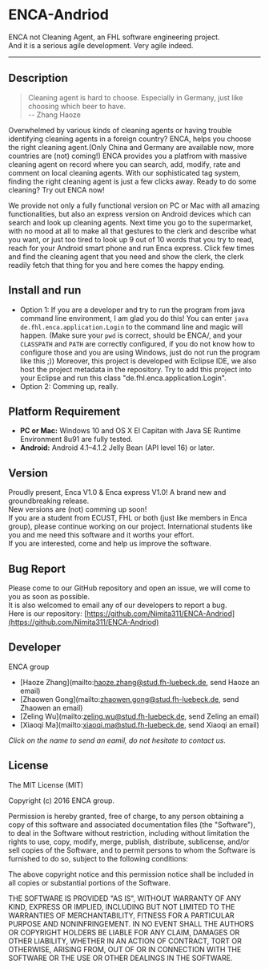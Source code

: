 # ENCA-Andriod
ENCA not Cleaning Agent, an FHL software engineering project.  
And it is a serious agile development. Very agile indeed.

---

## Description

> Cleaning agent is hard to choose. Especially in Germany, just like choosing which beer to have.  
>    -- Zhang Haoze

Overwhelmed by various kinds of cleaning agents or having trouble identifying cleaning agents in a foreign country? ENCA, helps you choose the right cleaning agent.(Only China and Germany are available now, more countries are (not) coming!) ENCA provides you a platfrom with massive cleaning agent on record where you can search, add, modify, rate and comment on local cleaning agents. With our sophisticated tag system, finding the right cleaning agent is just a few clicks away. Ready to do some cleaning? Try out ENCA now!

We provide not only a fully functional version on PC or Mac with all amazing functionalities, but also an express version on Android devices which can search and look up cleaning agents. Next time you go to the supermarket, with no mood at all to make all that gestures to the clerk and describe what you want, or just too tired to look up 9 out of 10 words that you try to read, reach for your Android smart phone and run Enca express. Click few times and find the cleaning agent that you need and show the clerk, the clerk readily fetch that thing for you and here comes the happy ending.

## Install and run

- Option 1: If you are a developer and try to run the program from java command line environment, I am glad you do this! You can enter `java de.fhl.enca.application.Login` to the command line and magic will happen. (Make sure your `pwd` is correct, should be ENCA/, and your `CLASSPATH` and `PATH` are correctly configured, if you do not know how to configure those and you are using Windows, just do not run the program like this ;)) Moreover, this project is developed with Eclipse IDE, we also host the project metadata in the repository. Try to add this project into your Eclipse and run this class "de.fhl.enca.application.Login".
- Option 2: Comming up, really.

## Platform Requirement
- __PC or Mac:__ Windows 10 and OS X El Capitan with Java SE Runtime Environment 8u91 are fully tested.
- __Android:__ Android 4.1–4.1.2 Jelly Bean (API level 16) or later.

## Version
Proudly present, Enca V1.0 & Enca express V1.0! A brand new and groundbreaking release.  
New versions are (not) comming up soon!  
If you are a student from ECUST, FHL or both (just like members in Enca group), please continue working on our project. International students like you and me need this software and it worths your effort.  
If you are interested, come and help us improve the software.

## Bug Report
Please come to our GitHub repository and open an issue, we will come to you as soon as possible.  
It is also welcomed to email any of our developers to report a bug.  
Here is our repository: [https://github.com/Nimita311/ENCA-Andriod](https://github.com/Nimita311/ENCA-Andriod)

## Developer
ENCA group
  - [Haoze Zhang](mailto:haoze.zhang@stud.fh-luebeck.de, send Haoze an email)
  - [Zhaowen Gong](mailto:zhaowen.gong@stud.fh-luebeck.de, send Zhaowen an email)
  - [Zeling Wu](mailto:zeling.wu@stud.fh-luebeck.de, send Zeling an email)
  - [Xiaoqi Ma](mailto:xiaoqi.ma@stud.fh-luebeck.de, send Xiaoqi an email)

_Click on the name to send an eamil, do not hesitate to contact us._

## License
The MIT License (MIT)

Copyright (c) 2016 ENCA group.

Permission is hereby granted, free of charge, to any person obtaining a copy
of this software and associated documentation files (the "Software"), to deal
in the Software without restriction, including without limitation the rights
to use, copy, modify, merge, publish, distribute, sublicense, and/or sell
copies of the Software, and to permit persons to whom the Software is
furnished to do so, subject to the following conditions:

The above copyright notice and this permission notice shall be included in
all copies or substantial portions of the Software.

THE SOFTWARE IS PROVIDED "AS IS", WITHOUT WARRANTY OF ANY KIND, EXPRESS OR
IMPLIED, INCLUDING BUT NOT LIMITED TO THE WARRANTIES OF MERCHANTABILITY,
FITNESS FOR A PARTICULAR PURPOSE AND NONINFRINGEMENT. IN NO EVENT SHALL THE
AUTHORS OR COPYRIGHT HOLDERS BE LIABLE FOR ANY CLAIM, DAMAGES OR OTHER
LIABILITY, WHETHER IN AN ACTION OF CONTRACT, TORT OR OTHERWISE, ARISING FROM,
OUT OF OR IN CONNECTION WITH THE SOFTWARE OR THE USE OR OTHER DEALINGS IN
THE SOFTWARE.
